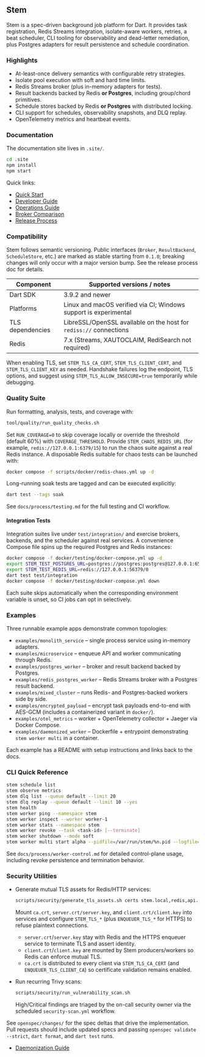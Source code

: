 ## Stem

Stem is a spec-driven background job platform for Dart. It provides task
registration, Redis Streams integration, isolate-aware workers, retries, a beat
scheduler, CLI tooling for observability and dead-letter remediation, plus
Postgres adapters for result persistence and schedule coordination.

### Highlights

- At-least-once delivery semantics with configurable retry strategies.
- Isolate pool execution with soft and hard time limits.
- Redis Streams broker (plus in-memory adapters for tests).
- Result backends backed by Redis **or Postgres**, including group/chord primitives.
- Schedule stores backed by Redis **or Postgres** with distributed locking.
- CLI support for schedules, observability snapshots, and DLQ replay.
- OpenTelemetry metrics and heartbeat events.

### Documentation

The documentation site lives in `.site/`.

```bash
cd .site
npm install
npm start
```

Quick links:

- [Quick Start](.site/docs/quick-start.md)
- [Developer Guide](.site/docs/developer-guide.md)
- [Operations Guide](.site/docs/operations-guide.md)
- [Broker Comparison](.site/docs/broker-comparison.md)
- [Release Process](.site/docs/release-process.md)

### Compatibility

Stem follows semantic versioning. Public interfaces (`Broker`, `ResultBackend`,
`ScheduleStore`, etc.) are marked as stable starting from `0.1.0`; breaking
changes will only occur with a major version bump. See the release process doc
for details.

| Component | Supported versions / notes |
| --- | --- |
| Dart SDK | 3.9.2 and newer |
| Platforms | Linux and macOS verified via CI; Windows support is experimental |
| TLS dependencies | LibreSSL/OpenSSL available on the host for `rediss://` connections |
| Redis | 7.x (Streams, XAUTOCLAIM, RediSearch not required) |

When enabling TLS, set `STEM_TLS_CA_CERT`, `STEM_TLS_CLIENT_CERT`, and
`STEM_TLS_CLIENT_KEY` as needed. Handshake failures log the endpoint, TLS
options, and suggest using `STEM_TLS_ALLOW_INSECURE=true` temporarily while
debugging.

### Quality Suite

Run formatting, analysis, tests, and coverage with:

```bash
tool/quality/run_quality_checks.sh
```

Set `RUN_COVERAGE=0` to skip coverage locally or override the threshold (default
60%) with `COVERAGE_THRESHOLD`. Provide `STEM_CHAOS_REDIS_URL` (for example,
`redis://127.0.0.1:6379/15`) to run the chaos suite against a real Redis instance.
A disposable Redis suitable for chaos tests can be launched with:

```bash
docker compose -f scripts/docker/redis-chaos.yml up -d
```

Long-running soak tests are tagged and can be executed
explicitly:

```bash
dart test --tags soak
```

See `docs/process/testing.md` for the full testing and CI workflow.

#### Integration Tests

Integration suites live under `test/integration/` and exercise brokers,
backends, and the scheduler against real services. A convenience Compose file
spins up the required Postgres and Redis instances:

```bash
docker compose -f docker/testing/docker-compose.yml up -d
export STEM_TEST_POSTGRES_URL=postgres://postgres:postgres@127.0.0.1:65432/stem_test
export STEM_TEST_REDIS_URL=redis://127.0.0.1:56379/0
dart test test/integration
docker compose -f docker/testing/docker-compose.yml down
```

Each suite skips automatically when the corresponding environment variable is
unset, so CI jobs can opt in selectively.

### Examples

Three runnable example apps demonstrate common topologies:

- `examples/monolith_service` – single process service using in-memory adapters.
- `examples/microservice` – enqueue API and worker communicating through Redis.
- `examples/postgres_worker` – broker and result backend backed by Postgres.
- `examples/redis_postgres_worker` – Redis Streams broker with a Postgres result backend.
- `examples/mixed_cluster` – runs Redis- and Postgres-backed workers side by side.
- `examples/encrypted_payload` – encrypt task payloads end-to-end with AES-GCM (includes a containerized variant in `docker/`).
- `examples/otel_metrics` – worker + OpenTelemetry collector + Jaeger via Docker Compose.
- `examples/daemonized_worker` – Dockerfile + entrypoint demonstrating `stem worker multi` in a container.

Each example has a README with setup instructions and links back to the docs.

### CLI Quick Reference

```bash
stem schedule list
stem observe metrics
stem dlq list --queue default --limit 20
stem dlq replay --queue default --limit 10 --yes
stem health
stem worker ping --namespace stem
stem worker inspect --worker worker-1
stem worker stats --namespace stem
stem worker revoke --task <task-id> [--terminate]
stem worker shutdown --mode soft
stem worker multi start alpha --pidfile=/var/run/stem/%n.pid --logfile=/var/log/stem/%n.log
```

See `docs/process/worker-control.md` for detailed control-plane usage,
including revoke persistence and termination behavior.

### Security Utilities

- Generate mutual TLS assets for Redis/HTTP services:

  ```bash
  scripts/security/generate_tls_assets.sh certs stem.local,redis,api.localhost
  ```

  Mount `ca.crt`, `server.crt/server.key`, and `client.crt/client.key` into
  services and configure `STEM_TLS_*` (plus `ENQUEUER_TLS_*` for HTTPS) to refuse
  plaintext connections.
  - `server.crt`/`server.key` stay with Redis and the HTTPS enqueuer service to
    terminate TLS and assert identity.
  - `client.crt`/`client.key` are mounted by Stem producers/workers so Redis can
    enforce mutual TLS.
  - `ca.crt` is distributed to every client via `STEM_TLS_CA_CERT` (and
    `ENQUEUER_TLS_CLIENT_CA`) so certificate validation remains enabled.

- Run recurring Trivy scans:

  ```bash
  scripts/security/run_vulnerability_scan.sh
  ```

  High/Critical findings are triaged by the on-call security owner via the
  scheduled `security-scan.yml` workflow.

See `openspec/changes/` for the spec deltas that drive the implementation. Pull
requests should include updated specs and passing `openspec validate --strict`,
`dart format`, and `dart test` runs.

- [Daemonization Guide](docs/process/daemonization.md)
